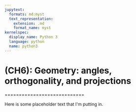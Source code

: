 ```yaml
---
jupytext:
  formats: md:myst
  text_representation:
    extension: .md
    format_name: myst
kernelspec:
  display_name: Python 3
  language: python
  name: python3
---
```


# (CH6): Geometry: angles, orthogonality, and projections
============================

Here is some placeholder text that I'm putting in.
